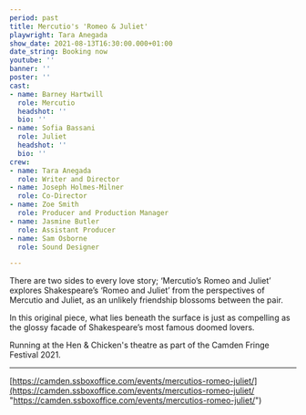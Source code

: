```yaml
---
period: past
title: Mercutio's 'Romeo & Juliet'
playwright: Tara Anegada
show_date: 2021-08-13T16:30:00.000+01:00
date_string: Booking now
youtube: ''
banner: ''
poster: ''
cast:
- name: Barney Hartwill
  role: Mercutio
  headshot: ''
  bio: ''
- name: Sofia Bassani
  role: Juliet
  headshot: ''
  bio: ''
crew:
- name: Tara Anegada
  role: Writer and Director
- name: Joseph Holmes-Milner
  role: Co-Director
- name: Zoe Smith
  role: Producer and Production Manager
- name: Jasmine Butler
  role: Assistant Producer
- name: Sam Osborne
  role: Sound Designer

---
```

There are two sides to every love story; ‘Mercutio’s Romeo and Juliet’ explores Shakespeare’s ‘Romeo and Juliet’ from the perspectives of Mercutio and Juliet, as an unlikely friendship blossoms between the pair.

In this original piece, what lies beneath the surface is just as compelling as the glossy facade of Shakespeare’s most famous doomed lovers.

Running at the Hen & Chicken's theatre as part of the Camden Fringe Festival 2021.

***

[https://camden.ssboxoffice.com/events/mercutios-romeo-juliet/](https://camden.ssboxoffice.com/events/mercutios-romeo-juliet/ "https://camden.ssboxoffice.com/events/mercutios-romeo-juliet/")